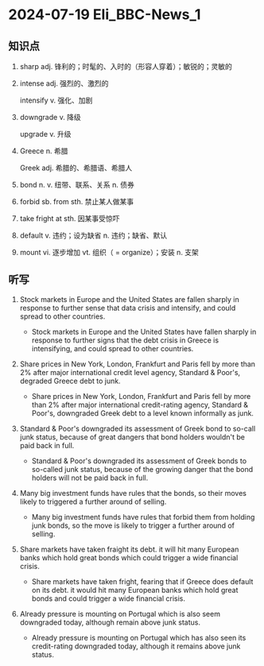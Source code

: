 # 2024-07-19 Eli_BBC-News_1

## 知识点

1. sharp adj. 锋利的；时髦的、入时的（形容人穿着）；敏锐的；灵敏的

2. intense adj. 强烈的、激烈的

   intensify v. 强化、加剧

3. downgrade v. 降级

   upgrade v. 升级

4. Greece n. 希腊

   Greek adj. 希腊的、希腊语、希腊人

5. bond n. v. 纽带、联系、关系 n. 债券

6. forbid sb. from sth. 禁止某人做某事

7. take fright at sth. 因某事受惊吓

8. default v. 违约；设为缺省 n. 违约；缺省、默认

9. mount vi. 逐步增加 vt. 组织（ = organize）；安装 n. 支架

## 听写

1. Stock markets in Europe and the United States are fallen sharply in response to further sense that data crisis and intensify, and could spread to other countries.

   - Stock markets in Europe and the United States have fallen sharply in response to further signs that the debt crisis in Greece is intensifying, and could spread to other countries.

2. Share prices in New York, London, Frankfurt and Paris fell by more than 2% after major international credit level agency, Standard & Poor's, degraded Greece debt to junk.

   - Share prices in New York, London, Frankfurt and Paris fell by more than 2% after major international credit-rating agency, Standard & Poor's, downgraded Greek debt to a level known informally as junk.

3. Standard & Poor's downgraded its assessment of Greek bond to so-call junk status, because of great dangers that bond holders wouldn't be paid back in full.

   - Standard & Poor's downgraded its assessment of Greek bonds to so-called junk status, because of the growing danger that the bond holders will not be paid back in full.

4. Many big investment funds have rules that the bonds, so their moves likely to triggered a further around of selling.

   - Many big investment funds have rules that forbid them from holding junk bonds, so the move is likely to trigger a further around of selling.

5. Share markets have taken fraight its debt. it will hit many European banks which hold great bonds which could trigger a wide financial crisis.

   - Share markets have taken fright, fearing that if Greece does default on its debt. it would hit many European banks which hold great bonds and could trigger a wide financial crisis.

6. Already pressure is mounting on Portugal which is also seem downgraded today, although remain above junk status.

   - Already pressure is mounting on Portugal which has also seen its credit-rating downgraded today, although it remains above junk status.
